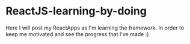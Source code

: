 # ReactJS-learning-by-doing

Here I will post my ReactApps as I'm learning the framework. In order to keep me motivated and see the progress that I've made :)
